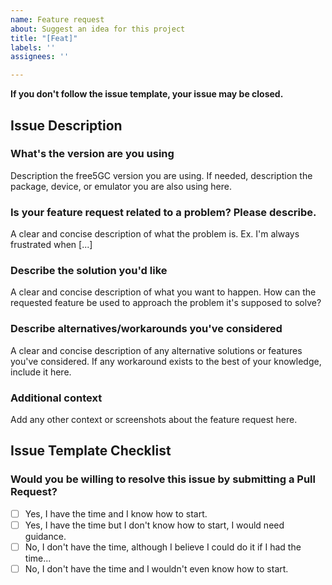 ```yaml
---
name: Feature request
about: Suggest an idea for this project
title: "[Feat]"
labels: ''
assignees: ''

---
```


**If you don't follow the issue template, your issue may be closed.**
<!-- Remove above line after reporting the issue -->

## Issue Description

### What's the version are you using
Description the free5GC version you are using. If needed, description the package, device, or emulator you are also using here.

### Is your feature request related to a problem? Please describe.
A clear and concise description of what the problem is. Ex. I'm always frustrated when [...]

### Describe the solution you'd like
A clear and concise description of what you want to happen. How can the requested feature be used to approach the problem it's supposed to solve?

### Describe alternatives/workarounds you've considered
A clear and concise description of any alternative solutions or features you've considered. If any workaround exists to the best of your knowledge, include it here.

### Additional context
Add any other context or screenshots about the feature request here.

## Issue Template Checklist

<!-- Please answer the questions below. If you don't, your issue may be closed. -->

### Would you be willing to resolve this issue by submitting a Pull Request?

<!-- Remember that first contributors are welcome! -->

- [ ] Yes, I have the time and I know how to start.
- [ ] Yes, I have the time but I don't know how to start, I would need guidance.
- [ ] No, I don't have the time, although I believe I could do it if I had the time...
- [ ] No, I don't have the time and I wouldn't even know how to start.
